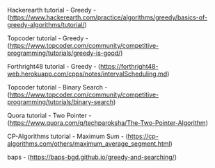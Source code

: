 Hackerearth tutorial - Greedy - (https://www.hackerearth.com/practice/algorithms/greedy/basics-of-greedy-algorithms/tutorial/)

Topcoder tutorial - Greedy - (https://www.topcoder.com/community/competitive-programming/tutorials/greedy-is-good/)

Forthright48 tutorial - Greedy - (https://forthright48-web.herokuapp.com/cpps/notes/intervalScheduling.md)

Topcoder tutorial - Binary Search - (https://www.topcoder.com/community/competitive-programming/tutorials/binary-search)

Quora tutorial - Two Pointer - (https://www.quora.com/q/techparoksha/The-Two-Pointer-Algorithm)

CP-Algorithms tutorial - Maximum Sum - (https://cp-algorithms.com/others/maximum_average_segment.html)

baps - (https://baps-bgd.github.io/greedy-and-searching/)
